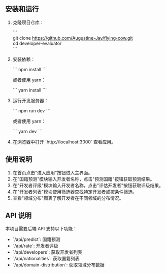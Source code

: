
## 安装和运行

1. 克隆项目仓库：

   \`\`\`  
   git clone https://github.com/Augustine-Jay/flying-cow.git</br>
   cd developer-evaluator </br> 
   \`\`\`

3. 安装依赖：

   \`\`\`
   npm install
   \`\`\`

   或者使用 yarn：

   \`\`\`
   yarn install
   \`\`\`

4. 运行开发服务器：

   \`\`\`
   npm run dev
   \`\`\`

   或者使用 yarn：

   \`\`\`
   yarn dev
   \`\`\`

5. 在浏览器中打开 \`http://localhost:3000\` 查看应用。

## 使用说明

1. 在首页点击"进入应用"按钮进入主界面。
2. 在"国籍预测"模块输入开发者名称，点击"预测国籍"按钮获取预测结果。
3. 在"开发者评级"模块输入开发者名称，点击"评估开发者"按钮获取评级结果。
4. 在"开发者列表"模块使用筛选器查找特定开发者或按条件筛选。
5. 查看"领域分布"图表了解开发者在不同领域的分布情况。

## API 说明

本项目需要后端 API 支持以下功能：

- \`/api/predict\`: 国籍预测
- \`/api/rate\`: 开发者评级
- \`/api/developers\`: 获取开发者列表
- \`/api/nationalities\`: 获取国籍列表
- \`/api/domain-distribution\`: 获取领域分布数据

